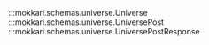 :::mokkari.schemas.universe.Universe
:::mokkari.schemas.universe.UniversePost
:::mokkari.schemas.universe.UniversePostResponse
